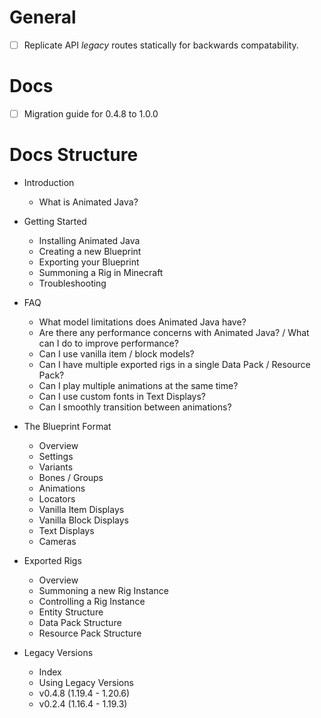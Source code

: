 # General

- [ ] Replicate API _legacy_ routes statically for backwards compatability.

# Docs

- [ ] Migration guide for 0.4.8 to 1.0.0

# Docs Structure

- Introduction

  - What is Animated Java?

- Getting Started

  - Installing Animated Java
  - Creating a new Blueprint
  - Exporting your Blueprint
  - Summoning a Rig in Minecraft
  - Troubleshooting

- FAQ

  - What model limitations does Animated Java have?
  - Are there any performance concerns with Animated Java? / What can I do to improve performance?
  - Can I use vanilla item / block models?
  - Can I have multiple exported rigs in a single Data Pack / Resource Pack?
  - Can I play multiple animations at the same time?
  - Can I use custom fonts in Text Displays?
  - Can I smoothly transition between animations?

- The Blueprint Format

  - Overview
  - Settings
  - Variants
  - Bones / Groups
  - Animations
  - Locators
  - Vanilla Item Displays
  - Vanilla Block Displays
  - Text Displays
  - Cameras

- Exported Rigs

  - Overview
  - Summoning a new Rig Instance
  - Controlling a Rig Instance
  - Entity Structure
  - Data Pack Structure
  - Resource Pack Structure

- Legacy Versions
  - Index
  - Using Legacy Versions
  - v0.4.8 (1.19.4 - 1.20.6)
  - v0.2.4 (1.16.4 - 1.19.3)
